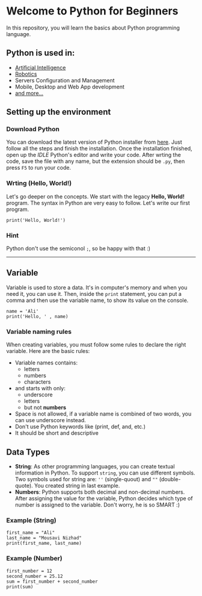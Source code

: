 # Welcome to Python for Beginners

In this repository, you will learn the basics about Python programming language.

## Python is used in:

- [Artificial Intelligence](https://en.wikipedia.org/wiki/Artificial_intelligence)
- [Robotics](https://en.wikipedia.org/wiki/robotics)
- Servers Configuration and Management
- Mobile, Desktop and Web App development
- [and more...](https://en.wikipedia.org/wiki/Python_(programming_language))

## Setting up the environment
### Download Python
You can download the latest version of Python installer from [here](https://www.python.org/downloads/). 
Just follow all the steps and finish the installation. Once the installation finished, open up the _IDLE_ Python's editor and write your code. After wrting the code, save the file with any name, but the extension should be `.py`, then press `F5` to run your code.

### Wrting (Hello, World!)
Let's go deeper on the concepts. We start with the legacy **Hello, World!** program.
The syntax in Python are very easy to follow. Let's write our first program.

```
print('Hello, World!')
```

### Hint
Python don't use the semiconol `;`, so be happy with that :)

---

## Variable
Variable is used to store a data. It's in computer's memory and when you need it, you can use it. Then, inside the `print` statement, you can put a comma and then use the variable name, to show its value on the console.
```
name = 'Ali'
print('Hello, ' , name)

```
### Variable naming rules
When creating variables, you must follow some rules to declare the right variable. Here are the basic rules:
- Variable names contains:
  - letters
  - numbers
  - characters
- and starts with only:
  - underscore
  - letters
  - but not **numbers**
- Space is not allowed, if a variable name is combined of two words, you can use underscore instead.
- Don't use Python keywords like (print, def, and, etc.)
- It should be short and descriptive

## Data Types
- **String**: As other programming languages, you can create textual information in Python. To support `string`, you can use different symbols. Two symbols used for string are: `''` (single-quout) and `""` (double-quote). You created string in last example.
- **Numbers**: Python supports both decimal and non-decimal numbers. After assigning the value for the variable, Python decides which type of number is assigned to the variable. Don't worry, he is so SMART :)

### Example (String)
```
first_name = "Ali"
last_name = "Mousavi Nizhad"
print(first_name, last_name)
```

### Example (Number)
```
first_number = 12
second_number = 25.12
sum = first_number + second_number
print(sum)
```